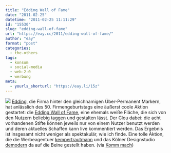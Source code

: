 ```yaml
---
title: "Edding Wall of Fame"
date: "2011-02-25"
datetime: "2011-02-25 11:11:29"
id: "15530"
slug: "edding-wall-of-fame"
url: "https://eay.cc/2011/edding-wall-of-fame/"
author: "eay"
format: "post"
categories:
  - the-others
tags:
  - konsum
  - social-media
  - web-2-0
  - werbung
meta:
  - yourls_shorturl: "https://eay.li/15z"
---
```


![](https://eay.cc/uploads/2011/edding.gif) [Edding](http://www.edding.com/), die Firma hinter den gleichnamigen Über-Permanent Markern, hat anlässlich des 50. Firmengeburtstags eine äußerst coole Aktion gestartet: die [Edding Wall of Fame](http://wall-of-fame.com/), eine ehemals weiße Fläche, die sich von den Nutzern beliebig taggen und gestalten lässt. Der Clou dabei: die acht vorhandenen Stifte können jeweils nur von einem Nutzer benutzt werden und deren aktuelles Schaffen kann live kommentiert werden. Das Ergebnis ist insgesamt nicht weniger als spektakulär, wie ich finde. Eine tolle Aktion, die die Werbeagentuer [kempertrautmann](http://kempertrautmann.com/) und das Kölner Designstudio [demodern](http://www.demodern.de/) da auf die Beine gestellt haben. (via [Komm mach](http://www.kommmach.com/allgemein/edding-wall-of-fame-online-taggen/))
